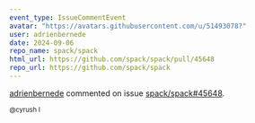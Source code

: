```yaml
---
event_type: IssueCommentEvent
avatar: "https://avatars.githubusercontent.com/u/51493078?"
user: adrienbernede
date: 2024-09-06
repo_name: spack/spack
html_url: https://github.com/spack/spack/pull/45648
repo_url: https://github.com/spack/spack
---
```


<a href='https://github.com/adrienbernede' target='_blank'>adrienbernede</a> commented on issue <a href='https://github.com/spack/spack/pull/45648' target='_blank'>spack/spack#45648</a>.

<small>@cyrush I